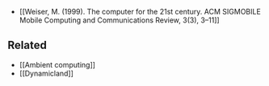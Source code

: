 - [[Weiser, M. (1999). The computer for the 21st century. ACM SIGMOBILE Mobile Computing and Communications Review, 3(3), 3–11]]

## Related

- [[Ambient computing]]
- [[Dynamicland]]